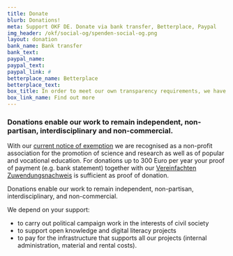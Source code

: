 ```yaml
---
title: Donate
blurb: Donations!
meta: Support OKF DE. Donate via bank transfer, Betterplace, Paypal
img_header: /okf/social-og/spenden-social-og.png
layout: donation
bank_name: Bank transfer
bank_text:
paypal_name:
paypal_text:
paypal_link: #
betterplace_name: Betterplace
betterplace_text:
box_title: In order to meet our own transparency requirements, we have compiled the most important transparency information
box_link_name: Find out more
---
```


### Donations enable our work to remain independent, non-partisan, interdisciplinary and non-commercial.

With our [current notice of exemption](https://okfn.de/files/documents/2023_Freistellungsbescheid_fuer2022.pdf) we are recognised as a non-profit association for the promotion of science and research as well as of popular and vocational education. For donations up to 300 Euro per year your proof of payment (e.g. bank statement) together with our [Vereinfachten Zuwendungsnachweis](https://okfn.de/files/documents/2023_OKF_vereinfachteZuwendungsbest.pdf) is sufficient as proof of donation.

Donations enable our work to remain independent, non-partisan, interdisciplinary, and non-commercial.

We depend on your support:

* to carry out political campaign work in the interests of civil society
* to support open knowledge and digital literacy projects
* to pay for the infrastructure that supports all our projects (internal administration, material and rental costs).
